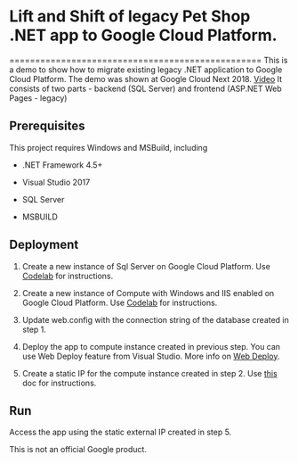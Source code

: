 # Lift and Shift of legacy Pet Shop .NET app to Google Cloud Platform.

=================================================
This is a demo to show how to migrate existing legacy .NET application to Google Cloud Platform.
The demo was shown at Google Cloud Next 2018. [Video](https://www.youtube.com/watch?v=GKGpqLMrFmA&list=PL2N3MR2iGu2E9ECzS-FFQ0ZHOmkhbtD1T&index=6&t=56s)
It consists of two parts - backend (SQL Server) and frontend (ASP.NET Web Pages - legacy)

## Prerequisites

This project requires Windows and MSBuild, including

* .NET Framework 4.5+

* Visual Studio 2017

* SQL Server

* MSBUILD

## Deployment

1. Create a new instance of Sql Server on Google Cloud Platform.
Use [Codelab](https://codelabs.developers.google.com/codelabs/cloud-create-sql-server/index.html?index=..%2F..index#0) for instructions.

2. Create a new instance of Compute with Windows and IIS enabled on Google Cloud Platform.
Use [Codelab](https://codelabs.developers.google.com/codelabs/cloud-compute-engine-aspnet/#0) for instructions.

3. Update web.config with the connection string of the database created in step 1.

4. Deploy the app to compute instance created in previous step. You can use Web Deploy feature from Visual Studio.
More info on [Web Deploy](https://docs.microsoft.com/en-us/visualstudio/deployment/tutorial-import-publish-settings-iis?view=vs-2019).

5. Create a static IP for the compute instance created in step 2.
Use [this](https://cloud.google.com/compute/docs/ip-addresses/reserve-static-external-ip-address) doc for instructions.

## Run

Access the app using the static external IP created in step 5.

This is not an official Google product.
